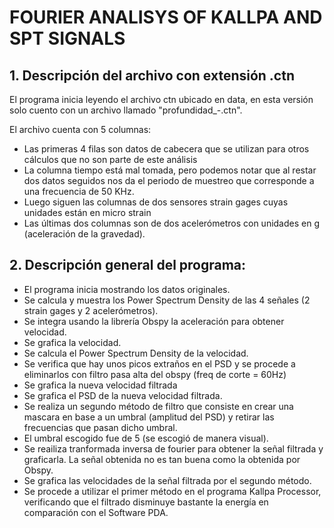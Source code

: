 # FOURIER ANALISYS OF KALLPA AND SPT SIGNALS

## 1. Descripción del archivo con extensión .ctn
El programa inicia leyendo el archivo ctn ubicado en data, en esta versión solo cuento con un archivo llamado "profundidad_-.ctn". 

El archivo cuenta con 5 columnas:
* Las primeras $4$ filas son datos de cabecera que se utilizan para otros cálculos que no son parte de este análisis 
* La columna tiempo está mal tomada, pero podemos notar que al restar dos datos seguidos nos da el periodo de muestreo que corresponde a una frecuencia de 50 KHz.
* Luego siguen las columnas de dos sensores strain gages cuyas unidades están en micro strain
* Las últimas dos columnas son de dos acelerómetros con unidades en g (aceleración de la gravedad).

## 2. Descripción general del programa:
* El programa inicia mostrando los datos originales.
* Se calcula y muestra los Power Spectrum Density de las 4 señales (2 strain gages y 2 acelerómetros).
* Se integra usando la librería Obspy la aceleración para obtener velocidad.
* Se grafica la velocidad.
* Se calcula el Power Spectrum Density de la velocidad.
* Se verifica que hay unos picos extraños en el PSD y se procede a eliminarlos con filtro pasa alta del obspy (freq de corte = 60Hz)
* Se grafica la nueva velocidad filtrada
* Se grafica el PSD de la nueva velocidad filtrada.
* Se realiza un segundo método de filtro que consiste en crear una mascara en base a un umbral (amplitud del PSD) y retirar las frecuencias que pasan dicho umbral.
* El umbral escogido fue de 5 (se escogió de manera visual).
* Se reailiza tranformada inversa de fourier para obtener la señal filtrada y graficarla. La señal obtenida no es tan buena como la obtenida por Obspy.
* Se grafica las velocidades de la señal filtrada por el segundo método.
* Se procede a utilizar el primer método en el programa Kallpa Processor, verificando que el filtrado disminuye bastante la energía en comparación con el Software PDA.

